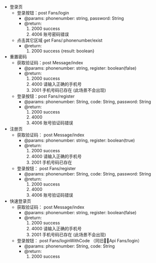##
- 登录页
    - 登录按钮：post Fans/login 
        - @params: phonenumber: string, password: String
        - @return: 
            1. 2000 success
            2. 4006 账号密码错误
    - 点击其它区域 get Fans/:phonenumber/exist
        - @return: 
            1. 2000 success {result: boolean}
- 重置密码
    - 获取验证码：post Message/index
        - @params: phonenumber: string, register: boolean(false)
        - @return:
            1. 2000 success
            2. 4000 请输入正确的手机号
            3. 2001 手机号码已存在 (此场景不会出现)
    - 登录按钮：post Fans/register
        - @params: phonenumber: String, code: String, password: String
        - @return:
            1. 2000 success
            2. 4000
            3. 4006 账号验证码错误
- 注册页
    - 获取验证码： post Message/index
        - @params: phonenumber: string, register: boolean(true)
        - @return:
            1. 2000 success
            2. 4000 请输入正确的手机号
            3. 2001 手机号码已存在
    - 登录按钮： post Fans/register
        - @params: phonenumber: String, code: String, password: String
        - @return:
            1. 2000 success
            2. 4000
            3. 4006 账号验证码错误
- 快速登录页
    - 获取验证码： post Message/index
        - @params: phonenumber: string, register: boolean(false)
        - @return:
            1. 2000 success
            2. 4000 请输入正确的手机号
            3. 2001 手机号码已存在 (此场景不会出现)
    - 登录按钮： post Fans/loginWithCode （同旧Api Fans/login）
        - @params: phonenumber: String, code: String
        - @return:
            1. 2000 success
